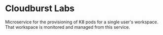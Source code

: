 # Cloudburst Labs
Microservice for the provisioning of K8 pods for a single user's workspace. That workspace is monitored and managed
from this service.